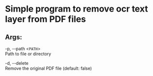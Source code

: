 # Simple program to remove ocr text layer from PDF files

## Args:
-p, --path <`PATH`>\
Path to file or directory

-d, --delete\
Remove the original PDF file (default: false)
